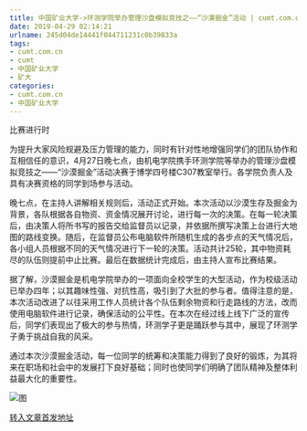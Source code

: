 ```yaml
---
title: 中国矿业大学->环测学院举办管理沙盘模拟竞技之——“沙漠掘金”活动 | cumt.com.cn
date: 2019-04-29 02:14:21
urlname: 245d04de14441f044711231c0b39833a
tags: 
- cumt.com.cn
- cumt
- 中国矿业大学
- 矿大
categories:
- cumt.com.cn
- 中国矿业大学
---
```


比赛进行时

为提升大家风险规避及压力管理的能力，同时有针对性地增强同学们的团队协作和互相信任的意识，4月27日晚七点，由机电学院携手环测学院等举办的管理沙盘模拟竞技之——“沙漠掘金”活动决赛于博学四号楼C307教室举行。各学院负责人及具有决赛资格的同学到场参与活动。

晚七点，在主持人讲解相关规则后，活动正式开始。本次活动以沙漠生存及掘金为背景，各队根据各自物资、资金情况展开讨论，进行每一次的决策。在每一轮决策后，由决策人将所书写的报告交给监督员以记录，并依据所撰写决策上台进行大地图的路线变换。随后，在监督员公布电脑软件所随机生成的各步点的天气情况后，各小组人员根据不同的天气情况进行下一轮的决策。活动共计25轮，其中物资耗尽的队伍则提前中止比赛。最后在数据统计完成后，由主持人宣布比赛结果。

据了解，沙漠掘金是机电学院举办的一项面向全校学生的大型活动，作为校级活动已举办四年；以其趣味性强、对抗性高，吸引到了大批的参与者。值得注意的是，本次活动改进了以往采用工作人员统计各个队伍剩余物资和行走路线的方法，改而使用电脑软件进行记录，确保活动的公平性。在本次在经过线上线下广泛的宣传后，同学们表现出了极大的参与热情，环测学子更是踊跃参与其中，展现了环测学子勇于挑战自我的风采。

通过本次沙漠掘金活动，每一位同学的统筹和决策能力得到了良好的锻炼，为其将来在职场和社会中的发展打下良好基础；同时也使同学们明确了团队精神及整体利益最大化的重要性。

![图](http://xwzx.cumt.edu.cn/_upload/article/images/6b/e8/d6d0e2b04082968ff11b93241052/bf70d48a-a3b9-4169-8599-77d2f0400e52.jpg)

[转入文章首发地址](http://xwzx.cumt.edu.cn/f8/f3/c523a522483/page.htm)